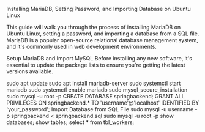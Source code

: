 Installing MariaDB, Setting Password, and Importing Database on Ubuntu Linux

This guide will walk you through the process of installing MariaDB on Ubuntu Linux, setting a password, and importing a database from a SQL file. MariaDB is a popular open-source relational database management system, and it's commonly used in web development environments.

Setup MariaDB and Import MySQL
Before installing any new software, it's essential to update the package lists to ensure you're getting the latest versions available.

sudo apt update
sudo apt install mariadb-server
sudo systemctl start mariadb
sudo systemctl enable mariadb
sudo mysql_secure_installation
sudo mysql -u root -p
CREATE DATABASE springbackend;
GRANT ALL PRIVILEGES ON springbackend.* TO 'username'@'localhost' IDENTIFIED BY 'your_password';
Import Database from SQL File
sudo mysql -u username -p springbackend < springbackend.sql
sudo mysql -u root -p
show databases;
show tables;
select * from tbl_workers;
